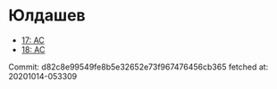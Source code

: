 # Юлдашев
- [17: AC](17.md)
- [18: AC](18.md)

Commit: d82c8e99549fe8b5e32652e73f967476456cb365
 fetched at: 20201014-053309
